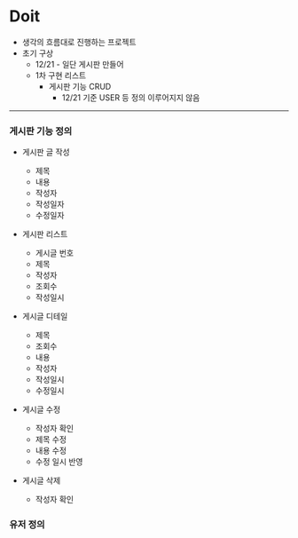 # Doit
* 생각의 흐름대로 진행하는 프로젝트
* 초기 구상
  * 12/21 - 일단 게시판 만들어
  * 1차 구현 리스트
    * 게시판 기능 CRUD 
      * 12/21 기준 USER 등 정의 이루어지지 않음

---
### 게시판 기능 정의
* 게시판 글 작성
  * 제목
  * 내용
  * 작성자
  * 작성일자
  * 수정일자

* 게시판 리스트
  * 게시글 번호
  * 제목
  * 작성자
  * 조회수
  * 작성일시
* 게시글 디테일
  * 제목
  * 조회수
  * 내용
  * 작성자
  * 작성일시
  * 수정일시
* 게시글 수정
  * 작성자 확인
  * 제목 수정
  * 내용 수정
  * 수정 일시 반영
* 게시글 삭제
  * 작성자 확인

### 유저 정의